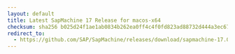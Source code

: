 ```yaml
---
layout: default
title: Latest SapMachine 17 Release for macos-x64
checksum: sha256 b025d24f1ae1ab0834b262ea0ff4c4f0fd823ad88732d444a3ec676d8d2d1952
redirect_to:
  - https://github.com/SAP/SapMachine/releases/download/sapmachine-17.0.9/sapmachine-jdk-17.0.9_macos-x64_bin.tar.gz
---
```

